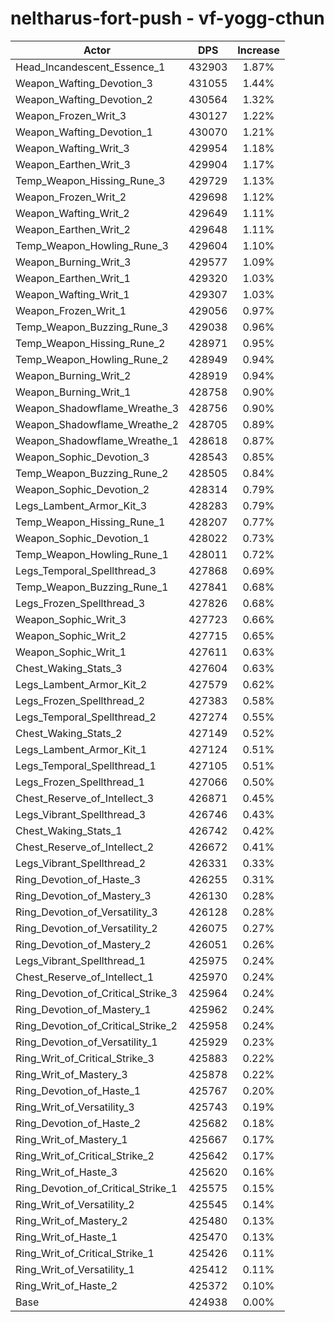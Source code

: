 # neltharus-fort-push - vf-yogg-cthun
| Actor | DPS | Increase |
|---|:---:|:---:|
|Head_Incandescent_Essence_1|432903|1.87%|
|Weapon_Wafting_Devotion_3|431055|1.44%|
|Weapon_Wafting_Devotion_2|430564|1.32%|
|Weapon_Frozen_Writ_3|430127|1.22%|
|Weapon_Wafting_Devotion_1|430070|1.21%|
|Weapon_Wafting_Writ_3|429954|1.18%|
|Weapon_Earthen_Writ_3|429904|1.17%|
|Temp_Weapon_Hissing_Rune_3|429729|1.13%|
|Weapon_Frozen_Writ_2|429698|1.12%|
|Weapon_Wafting_Writ_2|429649|1.11%|
|Weapon_Earthen_Writ_2|429648|1.11%|
|Temp_Weapon_Howling_Rune_3|429604|1.10%|
|Weapon_Burning_Writ_3|429577|1.09%|
|Weapon_Earthen_Writ_1|429320|1.03%|
|Weapon_Wafting_Writ_1|429307|1.03%|
|Weapon_Frozen_Writ_1|429056|0.97%|
|Temp_Weapon_Buzzing_Rune_3|429038|0.96%|
|Temp_Weapon_Hissing_Rune_2|428971|0.95%|
|Temp_Weapon_Howling_Rune_2|428949|0.94%|
|Weapon_Burning_Writ_2|428919|0.94%|
|Weapon_Burning_Writ_1|428758|0.90%|
|Weapon_Shadowflame_Wreathe_3|428756|0.90%|
|Weapon_Shadowflame_Wreathe_2|428705|0.89%|
|Weapon_Shadowflame_Wreathe_1|428618|0.87%|
|Weapon_Sophic_Devotion_3|428543|0.85%|
|Temp_Weapon_Buzzing_Rune_2|428505|0.84%|
|Weapon_Sophic_Devotion_2|428314|0.79%|
|Legs_Lambent_Armor_Kit_3|428283|0.79%|
|Temp_Weapon_Hissing_Rune_1|428207|0.77%|
|Weapon_Sophic_Devotion_1|428022|0.73%|
|Temp_Weapon_Howling_Rune_1|428011|0.72%|
|Legs_Temporal_Spellthread_3|427868|0.69%|
|Temp_Weapon_Buzzing_Rune_1|427841|0.68%|
|Legs_Frozen_Spellthread_3|427826|0.68%|
|Weapon_Sophic_Writ_3|427723|0.66%|
|Weapon_Sophic_Writ_2|427715|0.65%|
|Weapon_Sophic_Writ_1|427611|0.63%|
|Chest_Waking_Stats_3|427604|0.63%|
|Legs_Lambent_Armor_Kit_2|427579|0.62%|
|Legs_Frozen_Spellthread_2|427383|0.58%|
|Legs_Temporal_Spellthread_2|427274|0.55%|
|Chest_Waking_Stats_2|427149|0.52%|
|Legs_Lambent_Armor_Kit_1|427124|0.51%|
|Legs_Temporal_Spellthread_1|427105|0.51%|
|Legs_Frozen_Spellthread_1|427066|0.50%|
|Chest_Reserve_of_Intellect_3|426871|0.45%|
|Legs_Vibrant_Spellthread_3|426746|0.43%|
|Chest_Waking_Stats_1|426742|0.42%|
|Chest_Reserve_of_Intellect_2|426672|0.41%|
|Legs_Vibrant_Spellthread_2|426331|0.33%|
|Ring_Devotion_of_Haste_3|426255|0.31%|
|Ring_Devotion_of_Mastery_3|426130|0.28%|
|Ring_Devotion_of_Versatility_3|426128|0.28%|
|Ring_Devotion_of_Versatility_2|426075|0.27%|
|Ring_Devotion_of_Mastery_2|426051|0.26%|
|Legs_Vibrant_Spellthread_1|425975|0.24%|
|Chest_Reserve_of_Intellect_1|425970|0.24%|
|Ring_Devotion_of_Critical_Strike_3|425964|0.24%|
|Ring_Devotion_of_Mastery_1|425962|0.24%|
|Ring_Devotion_of_Critical_Strike_2|425958|0.24%|
|Ring_Devotion_of_Versatility_1|425929|0.23%|
|Ring_Writ_of_Critical_Strike_3|425883|0.22%|
|Ring_Writ_of_Mastery_3|425878|0.22%|
|Ring_Devotion_of_Haste_1|425767|0.20%|
|Ring_Writ_of_Versatility_3|425743|0.19%|
|Ring_Devotion_of_Haste_2|425682|0.18%|
|Ring_Writ_of_Mastery_1|425667|0.17%|
|Ring_Writ_of_Critical_Strike_2|425642|0.17%|
|Ring_Writ_of_Haste_3|425620|0.16%|
|Ring_Devotion_of_Critical_Strike_1|425575|0.15%|
|Ring_Writ_of_Versatility_2|425545|0.14%|
|Ring_Writ_of_Mastery_2|425480|0.13%|
|Ring_Writ_of_Haste_1|425470|0.13%|
|Ring_Writ_of_Critical_Strike_1|425426|0.11%|
|Ring_Writ_of_Versatility_1|425412|0.11%|
|Ring_Writ_of_Haste_2|425372|0.10%|
|Base|424938|0.00%|
